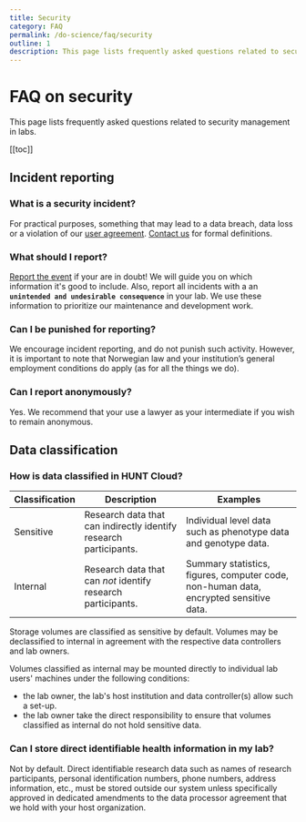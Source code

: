 ```yaml
---
title: Security
category: FAQ
permalink: /do-science/faq/security
outline: 1
description: This page lists frequently asked questions related to security management in labs.
---
```


# FAQ on security

This page lists frequently asked questions related to security management in labs.

[[toc]]

## Incident reporting

### What is a security incident?

For practical purposes, something that may lead to a data breach, data loss or a violation of our [user agreement](/administer-science/agreements/downloads). [Contact us](/contact) for formal definitions.

### What should I report?

[Report the event](/contact) if your are in doubt! We will guide you on which information it's good to include. Also, report all incidents with a an **`unintended and undesirable consequence`** in your lab. We use these information to prioritize our maintenance and development work.

### Can I be punished for reporting?

We encourage incident reporting, and do not punish such activity. However, it is important to note that Norwegian law and your institution’s general employment conditions do apply (as for all the things we do).

### Can I report anonymously?

Yes. We recommend that your use a lawyer as your intermediate if you wish to remain anonymous.


## Data classification

### How is data classified in HUNT Cloud?

| **Classification** | **Description** | **Examples** |
| - | - | -
| Sensitive | Research data that can indirectly identify research participants. | Individual level data such as phenotype data and genotype data. |
| Internal |  Research data that can *not* identify research participants. | Summary statistics, figures, computer code, non-human data, encrypted sensitive data. |

Storage volumes are classified as sensitive by default. Volumes may be declassified to internal in agreement with the respective data controllers and lab owners.

Volumes classified as internal may be mounted directly to individual lab users' machines under the following conditions:

- the lab owner, the lab's host institution and data controller(s) allow such a set-up.
- the lab owner take the direct responsibility to ensure that volumes classified as internal do not hold sensitive data.

### Can I store direct identifiable health information in my lab?

Not by default. Direct identifiable research data such as names of research participants, personal identification numbers, phone numbers, address information, etc., must be stored outside our system unless specifically approved in dedicated amendments to the data processor agreement that we hold with your host organization.
